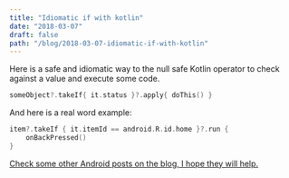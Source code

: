 ```yaml
---
title: "Idiomatic if with kotlin"
date: "2018-03-07"
draft: false
path: "/blog/2018-03-07-idiomatic-if-with-kotlin"
---
```


Here is a safe and idiomatic way to the null safe Kotlin operator to check against a value and execute some code.

```kotlin
someObject?.takeIf{ it.status }?.apply{ doThis() }
```

And here is a real word example:

```kotlin
item?.takeIf { it.itemId == android.R.id.home }?.run {             
    onBackPressed()         
}
```

[Check some other Android posts on the blog, I hope they will help.](http://www.renegens.com)